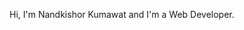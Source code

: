 Hi, I'm Nandkishor Kumawat and I'm a Web Developer.
<!---
rohsikdnan/rohsikdnan is a ✨ special ✨ repository because its `README.md` (this file) appears on your GitHub profile.
You can click the Preview link to take a look at your changes.
--->
